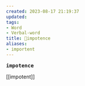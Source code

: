 ```yaml
---
created: 2023-08-17 21:19:37
updated: 
tags: 
- Word
- Verbal-word
title: 🚩impotence
aliases:
- importent
---
```


<pre><strong>impotence</strong></pre>
[[impotent]]